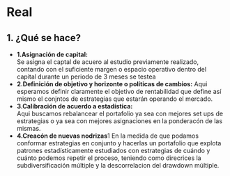 # Real

## 1. ¿Qué se hace?

- **1.Asignación de capital:**  
  Se asigna el captal de acuero al estudio previamente realizado, contando con el suficiente margen o espacio operativo dentro del capital durante un periodo de 3    meses se testea
- **2.Definición de objetivo y horizonte o políticas de cambios:**
   Aqui esperamos definir claramente el objetivo de rentabilidad que define así mismo el conjntos de estrategias que estarán operando el mercado.
- **3.Calibración de acuerdo a estadística:**  
  Aqui buscamos rebalancear el portafolio ya sea con mejores set ups de estrategias o ya sea con mejores asignaciones en la ponderacón de las mismas.
- **4.Creacón de nuevas nodrizas**1
  En la medida de que podamos conformar estrategias en conjunto y hacerlas un portafolio que explota patrones estadísticamente estudiados con estrategias de cuándo y cuánto podemos repetir el proceso, teniendo como direcrices la subdiversificación múltiple y la descorrelacion del drawdown múltiple.
 